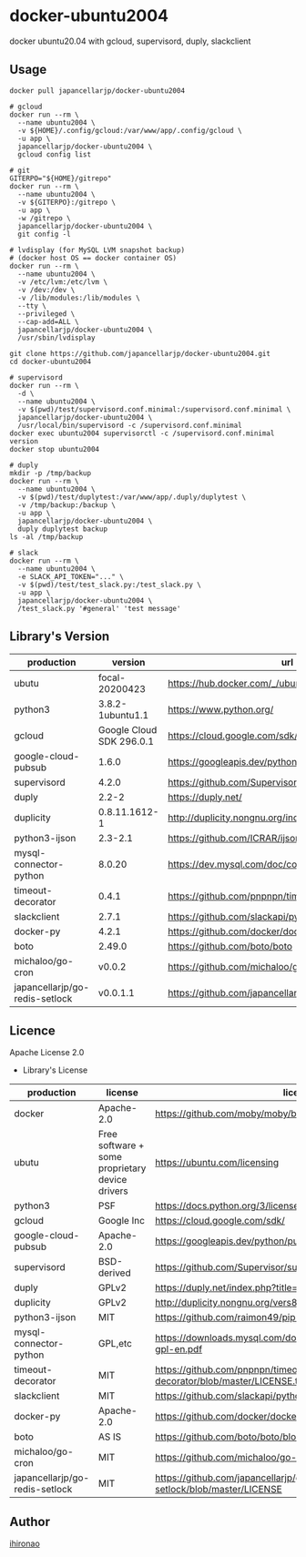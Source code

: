 # docker-ubuntu2004
docker ubuntu20.04 with gcloud, supervisord, duply, slackclient

## Usage

```
docker pull japancellarjp/docker-ubuntu2004

# gcloud
docker run --rm \
  --name ubuntu2004 \
  -v ${HOME}/.config/gcloud:/var/www/app/.config/gcloud \
  -u app \
  japancellarjp/docker-ubuntu2004 \
  gcloud config list

# git
GITERPO="${HOME}/gitrepo"
docker run --rm \
  --name ubuntu2004 \
  -v ${GITERPO}:/gitrepo \
  -u app \
  -w /gitrepo \
  japancellarjp/docker-ubuntu2004 \
  git config -l

# lvdisplay (for MySQL LVM snapshot backup)
# (docker host OS == docker container OS)
docker run --rm \
  --name ubuntu2004 \
  -v /etc/lvm:/etc/lvm \
  -v /dev:/dev \
  -v /lib/modules:/lib/modules \
  --tty \
  --privileged \
  --cap-add=ALL \
  japancellarjp/docker-ubuntu2004 \
  /usr/sbin/lvdisplay
```

```
git clone https://github.com/japancellarjp/docker-ubuntu2004.git
cd docker-ubuntu2004

# supervisord
docker run --rm \
  -d \
  --name ubuntu2004 \
  -v $(pwd)/test/supervisord.conf.minimal:/supervisord.conf.minimal \
  japancellarjp/docker-ubuntu2004 \
  /usr/local/bin/supervisord -c /supervisord.conf.minimal
docker exec ubuntu2004 supervisorctl -c /supervisord.conf.minimal version
docker stop ubuntu2004

# duply
mkdir -p /tmp/backup
docker run --rm \
  --name ubuntu2004 \
  -v $(pwd)/test/duplytest:/var/www/app/.duply/duplytest \
  -v /tmp/backup:/backup \
  -u app \
  japancellarjp/docker-ubuntu2004 \
  duply duplytest backup
ls -al /tmp/backup

# slack
docker run --rm \
  --name ubuntu2004 \
  -e SLACK_API_TOKEN="..." \
  -v $(pwd)/test/test_slack.py:/test_slack.py \
  -u app \
  japancellarjp/docker-ubuntu2004 \
  /test_slack.py '#general' 'test message'
```

## Library's Version

|production|version|url|note|
|---|---|---|---|
|ubutu|focal-20200423|https://hub.docker.com/_/ubuntu/ |docker image|
|python3|3.8.2-1ubuntu1.1|https://www.python.org/ ||
|gcloud|Google Cloud SDK 296.0.1|https://cloud.google.com/sdk/gcloud/reference |https://cloud.google.com/sdk/docs/downloads-apt-get |
|google-cloud-pubsub|1.6.0|https://googleapis.dev/python/pubsub/latest/index.html |pip|
|supervisord|4.2.0|https://github.com/Supervisor/supervisor |pip|
|duply|2.2-2|https://duply.net/ |apt|
|duplicity|0.8.11.1612-1|http://duplicity.nongnu.org/index.html |apt|
|python3-ijson|2.3-2.1|https://github.com/ICRAR/ijson |apt|
|mysql-connector-python|8.0.20|https://dev.mysql.com/doc/connector-python/en/ |pip|
|timeout-decorator|0.4.1|https://github.com/pnpnpn/timeout-decorator |pip|
|slackclient|2.7.1|https://github.com/slackapi/python-slackclient |pip|
|docker-py|4.2.1|https://github.com/docker/docker-py |pip|
|boto|2.49.0|https://github.com/boto/boto |pip|
|michaloo/go-cron|v0.0.2|https://github.com/michaloo/go-cron ||
|japancellarjp/go-redis-setlock|v0.0.1.1|https://github.com/japancellarjp/go-redis-setlock |forked from fujiwara/go-redis-setlock|

## Licence

Apache License 2.0

* Library's License

|production|license|license url|note|
|---|---|---|---|
|docker|Apache-2.0|https://github.com/moby/moby/blob/master/LICENSE ||
|ubutu|Free software + some proprietary device drivers |https://ubuntu.com/licensing ||
|python3|PSF|https://docs.python.org/3/license.html ||
|gcloud|Google Inc|https://cloud.google.com/sdk/ ||
|google-cloud-pubsub|Apache-2.0|https://googleapis.dev/python/pubsub/latest/index.html ||
|supervisord|BSD-derived|https://github.com/Supervisor/supervisor/blob/master/COPYRIGHT.txt ||
|duply|GPLv2|https://duply.net/index.php?title=Duply-license ||
|duplicity|GPLv2|http://duplicity.nongnu.org/vers8/CHANGELOG ||
|python3-ijson|MIT|https://github.com/raimon49/pip-licenses/blob/master/LICENSE ||
|mysql-connector-python|GPL,etc|https://downloads.mysql.com/docs/licenses/connector-python-8.0-gpl-en.pdf ||
|timeout-decorator|MIT|https://github.com/pnpnpn/timeout-decorator/blob/master/LICENSE.txt ||
|slackclient|MIT|https://github.com/slackapi/python-slackclient/blob/master/LICENSE ||
|docker-py|Apache-2.0|https://github.com/docker/docker-py/blob/master/LICENSE ||
|boto|AS IS|https://github.com/boto/boto/blob/develop/LICENSE ||
|michaloo/go-cron|MIT|https://github.com/michaloo/go-cron/blob/master/LICENSE ||
|japancellarjp/go-redis-setlock|MIT|https://github.com/japancellarjp/go-redis-setlock/blob/master/LICENSE ||


## Author

[ihironao](https://github.com/ihironao)

